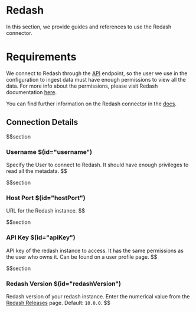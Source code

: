 # Redash

In this section, we provide guides and references to use the Redash connector.

# Requirements

We connect to Redash through the [API](https://redash.io/help/user-guide/integrations-and-api/api) endpoint, so the user 
we use in the configuration to ingest data must have enough permissions to view all the data. For more info about the 
permissions, please visit Redash documentation [here](https://redash.io/help/user-guide/users/permissions-groups).

You can find further information on the Redash connector in the [docs](https://docs.open-metadata.org/connectors/dashboard/redash).

## Connection Details

$$section
### Username $(id="username")

Specify the User to connect to Redash. It should have enough privileges to read all the metadata.
$$

$$section
### Host Port $(id="hostPort")

URL for the Redash instance.
$$

$$section
### API Key $(id="apiKey")

API key of the redash instance to access. It has the same permissions as the user who owns it. 
Can be found on a user profile page.
$$

$$section
### Redash Version $(id="redashVersion")

Redash version of your redash instance. Enter the numerical value from the [Redash Releases](https://github.com/getredash/redash/releases) page.
Default: `10.0.0`.
$$
